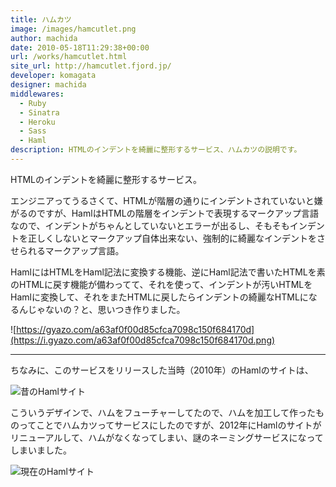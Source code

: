 ```yaml
---
title: ハムカツ
image: /images/hamcutlet.png
author: machida
date: 2010-05-18T11:29:38+00:00
url: /works/hamcutlet.html
site_url: http://hamcutlet.fjord.jp/
developer: komagata
designer: machida
middlewares:
  - Ruby
  - Sinatra
  - Heroku
  - Sass
  - Haml
description: HTMLのインデントを綺麗に整形するサービス、ハムカツの説明です。
---
```


HTMLのインデントを綺麗に整形するサービス。

エンジニアってうるさくて、HTMLが階層の通りにインデントされていないと嫌がるのですが、HamlはHTMLの階層をインデントで表現するマークアップ言語なので、インデントがちゃんとしていないとエラーが出るし、そもそもインデントを正しくしないとマークアップ自体出来ない、強制的に綺麗なインデントをさせられるマークアップ言語。

HamlにはHTMLをHaml記法に変換する機能、逆にHaml記法で書いたHTMLを素のHTMLに戻す機能が備わってて、それを使って、インデントが汚いHTMLをHamlに変換して、それをまたHTMLに戻したらインデントの綺麗なHTMLになるんじゃないの？と、思いつき作りました。

![https://gyazo.com/a63af0f00d85cfca7098c150f684170d](https://i.gyazo.com/a63af0f00d85cfca7098c150f684170d.png)

---

ちなみに、このサービスをリリースした当時（2010年）のHamlのサイトは、

![昔のHamlサイト](https://i.gyazo.com/5372774af04cc72e2e93f02600b54649.png)

こういうデザインで、ハムをフューチャーしてたので、ハムを加工して作ったものってことでハムカツってサービスにしたのですが、2012年にHamlのサイトがリニューアルして、ハムがなくなってしまい、謎のネーミングサービスになってしまいました。

![現在のHamlサイト](https://i.gyazo.com/da313ed4e74341fde83857c4c591b457.png)
